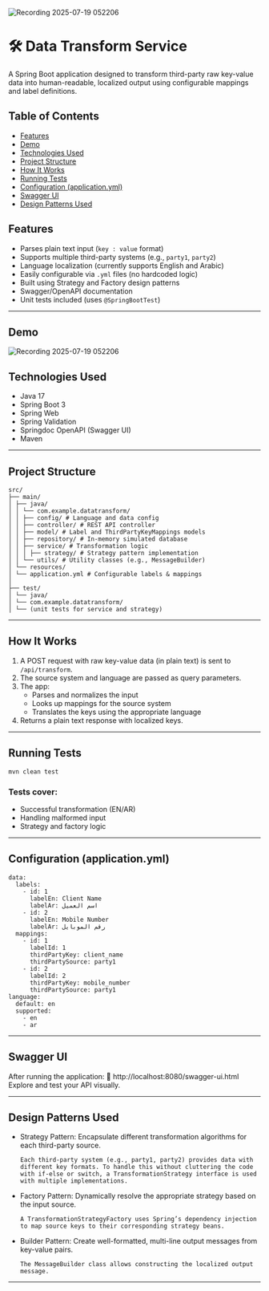 ![Recording 2025-07-19 052206](https://github.com/user-attachments/assets/97e495fd-7887-47bf-9b3f-110e1b640121)

# 🛠️ Data Transform Service

A Spring Boot application designed to transform third-party raw key-value data into human-readable, localized output using configurable mappings and label definitions.

## Table of Contents
- [Features](#features)
- [Demo](#demo)
- [Technologies Used](#technologies-used)
- [Project Structure](#project-structure)
- [How It Works](#how-it-works)
- [Running Tests](#running-tests)
- [Configuration (application.yml)](#configuration-applicationyml)
- [Swagger UI](#swagger-ui)
- [Design Patterns Used](#design-patterns-used)

## Features 
- Parses plain text input (`key : value` format)
- Supports multiple third-party systems (e.g., `party1`, `party2`)
- Language localization (currently supports English and Arabic)
- Easily configurable via `.yml` files (no hardcoded logic)
- Built using Strategy and Factory design patterns
- Swagger/OpenAPI documentation
- Unit tests included (uses `@SpringBootTest`)

---
## Demo 

![Recording 2025-07-19 052206](https://github.com/user-attachments/assets/8d5e104a-a339-4c34-b0a2-1ba6df4cde0f)

## Technologies Used
- Java 17
- Spring Boot 3
- Spring Web
- Spring Validation
- Springdoc OpenAPI (Swagger UI)
- Maven

---

## Project Structure
```
src/
├── main/
│ ├── java/
│ │ └── com.example.datatransform/
│ │ ├── config/ # Language and data config
│ │ ├── controller/ # REST API controller
│ │ ├── model/ # Label and ThirdPartyKeyMappings models
│ │ ├── repository/ # In-memory simulated database
│ │ ├── service/ # Transformation logic
│ │ │ ├── strategy/ # Strategy pattern implementation
│ │ └── utils/ # Utility classes (e.g., MessageBuilder)
│ └── resources/
│ └── application.yml # Configurable labels & mappings
│
├── test/
│ └── java/
│ └── com.example.datatransform/
│ └── (unit tests for service and strategy)
```

---

## How It Works
1. A POST request with raw key-value data (in plain text) is sent to `/api/transform`.
2. The source system and language are passed as query parameters.
3. The app:
   - Parses and normalizes the input
   - Looks up mappings for the source system
   - Translates the keys using the appropriate language
4. Returns a plain text response with localized keys.

---

## Running Tests
```
mvn clean test
```
### Tests cover:
- Successful transformation (EN/AR)
- Handling malformed input
- Strategy and factory logic

---

## Configuration (application.yml)
```
data:
  labels:
    - id: 1
      labelEn: Client Name
      labelAr: اسم العميل
    - id: 2
      labelEn: Mobile Number
      labelAr: رقم الموبايل
  mappings:
    - id: 1
      labelId: 1
      thirdPartyKey: client_name
      thirdPartySource: party1
    - id: 2
      labelId: 2
      thirdPartyKey: mobile_number
      thirdPartySource: party1
language:
  default: en
  supported:
    - en
    - ar
```

---

## Swagger UI
After running the application:
🔗 http://localhost:8080/swagger-ui.html
Explore and test your API visually.

---

## Design Patterns Used
- Strategy Pattern: Encapsulate different transformation algorithms for each third-party source.
  
      Each third-party system (e.g., party1, party2) provides data with different key formats. To handle this without cluttering the code with if-else or switch, a TransformationStrategy interface is used with multiple implementations.    

- Factory Pattern: Dynamically resolve the appropriate strategy based on the input source.

      A TransformationStrategyFactory uses Spring’s dependency injection to map source keys to their corresponding strategy beans.

- Builder Pattern: Create well-formatted, multi-line output messages from key-value pairs.

      The MessageBuilder class allows constructing the localized output message.

---

